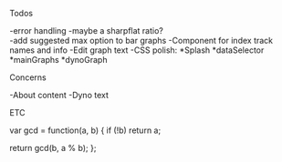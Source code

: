 Todos

-error handling
-maybe a sharpflat ratio?   
-add suggested max option to bar graphs
-Component for index track names and info
-Edit graph text 
-CSS polish:
    *Splash
    *dataSelector
    *mainGraphs
    *dynoGraph
    


Concerns

-About content
-Dyno text







ETC


var gcd = function(a, b) {
  if (!b) return a;

  return gcd(b, a % b);
};